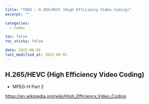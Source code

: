 ```yaml
---
title: "TODO : H.265/HEVC (High Efficiency Video Coding)"
excerpt: ""

categories:
  - Codec

toc: false
toc_sticky: false

date: 2025-06-01
last_modified_at: 2025-06-01
---
```


## H.265/HEVC (High Efficiency Video Coding)
- MPEG-H Part 2

https://en.wikipedia.org/wiki/High_Efficiency_Video_Coding